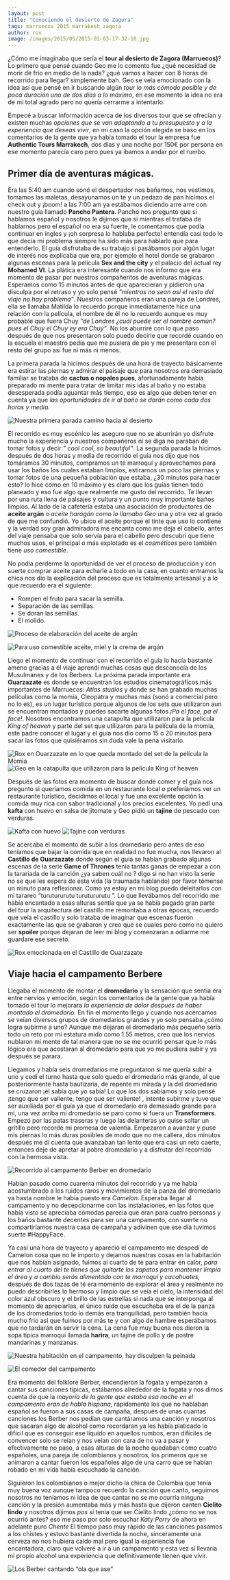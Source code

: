 ```yaml
---
layout: post
title: "Conociendo el desierto de Zagora"
tags: marruecos 2015 marrakesh zagora
author: rox
image: /images/2015/05/2015-01-03-17-32-10.jpg
---
```

¿Cómo me imaginaba que sería el **tour al desierto de Zagora (Marruecos)**? Lo primero que pensé cuando Geo me lo comento fue ¿qué necesidad de morir de frío en medio de  la nada? ¿qué vamos a hacer con 8 horas de recorrido para llegar?  simplemente bah. Geo se veía emocionado con la idea así que pensé en ir buscando algún *tour  lo más cómodo posible y de poca duración uno de dos días a lo máximo*,  en ese  momento la idea no era de mi total agrado pero no quería cerrarme a intentarlo.

Empecé a buscar información acerca de los diversos tour que se ofrecían y existen muchas *opciones que se van adaptando a tu presupuesto y a la experiencia que deseas vivir*, en mi caso la opción elegida se baso en los comentarios de la gente que ya había tomado el tour la empresa  fue **Authentic Tours Marrakech**, dos días y una noche por 150€ por persona en ese momento parecía caro pero pues ya íbamos a andar por el rumbo.

## Primer día de aventuras mágicas.

Era las 5:40 am cuando sonó el despertador nos bañamos, nos vestimos, tomamos las maletas, desayunamos un té y un  pedazo de pan hicimos el check out  y ¡boom! a las 7:00 am ya estábamos diciendo arre arre con nuestro guía llamado **Pancho Pantera**. Pancho nos pregunto que si hablamos español y nosotros le dijimos que si mientras el trataba de hablarnos  pero el español no era su fuerte, le comentamos que podía continuar en ingles y ¡oh sorpresa lo hablaba perfecto! entendía casi todo lo que decía mi problema siempre ha  sido más para hablarlo que para entenderlo. El guía disfrutaba de su trabajo si pasábamos por algún lugar de interés nos explicaba que era, por ejemplo el hotel donde se grabaron algunas escenas para la película **Sex and the city** y el palacio del actual rey **Mohamed VI**. La plática era interesante cuando nos informo que era momento de pasar por nuestros  compañeritos de aventuras mágicas. Esperamos como 15 minutos antes de que aparecieran y pidieron una disculpa por el retraso y yo solo pensé  *”mientras no sean así el resto del viaje no hay problema”*. Nuestros compañeros eran una pareja de Londres, ella se llamaba Matilda lo recuerdo porque inmediatamente hice una relación con la película, el nombre de él no lo recuerdo aunque es muy probable que fuera Chuy  *“de Londres ¿cuál puede ser el nombre común? pues el Chuy el Chuy ey era Chuy”*. No los aburriré con lo que paso después de que nos presentaron solo puedo decirle que recordé cuando en la escuela el maestro pedía que me pusiera de pie y me presentara con el resto del grupo así fue ni más ni menos.

La primera parada la hicimos después de una hora de trayecto básicamente era estirar las piernas y admirar el paisaje que para nosotros era demasiado familiar se trataba de **cactus o nopales pues**, afortunadamente había preparado mi mente para tratar de limitar mis idas al baño y no estaba desesperada podía aguantar más tiempo, eso es algo que deben tener en cuenta ya que *las oportunidades de ir al baño se darán como cada dos horas y media.*

![Nuestra primera parada camino hacia al desierto](/images/2015/01/IMG_20150103_080632513_HDR.jpg)

El recorrido es muy escénico les aseguro que no se aburrirán yo disfrute mucho la experiencia y nuestros compañeros ni se diga no paraban de tomar fotos y decir *” cool cool, so beautiful”*. La segunda parada la hicimos después de dos horas y media de recorrido el guía nos dijo que nos tomáramos 30 minutos,  compramos un té marroquí y aprovechamos para usar los baños los cuales estaban limpios, estirarnos un poco las piernas  y tomar fotos de una pequeña población que estaba, ¿30 minutos para hacer esto? lo hice como en 10 máximo y es claro que los guías tienen todo planeado y eso fue algo que realmente me gusto del recorrido. Te llevan por una ruta llena de paisajes y cultura y un punto muy importante baños limpios. Al lado de la cafetería estaba una asociación de productores de **aceite argán** o *aceite haragán como lo llamaba Geo* una y otra vez al grado de que me confundió.  Yo ubico el aceite porque el tinte que uso lo contiene y la verdad soy gran admiradora me encanta como me deja el cabello, antes del viaje pensaba que solo servía para el cabello pero descubrí que tiene muchos usos, el principal o más explotado es el  *cosméticos* pero también tiene *uso comestible*. 

No podía perderme la oportunidad de ver el proceso de producción y con suerte comprar aceite para echarle a todo en la casa, en cuanto entramos la chica nos dio la explicación del proceso que es totalmente artesanal y  a lo que recuerdo era el siguiente:

* Rompen el fruto para sacar la semilla.
* Separación de las semillas.
* Se doran las semillas.
* El molido.

![Proceso de elaboración del aceite de argán](/images/2015/01/2015-01-03-10-00-56-1.jpg)

![Para uso comestible aceite, miel y la crema de argán ](/images/2015/01/2015-01-03-10-01-18-1.jpg)

Llego el momento de continuar con el recorrido el guía lo hacía bastante ameno gracias a él viaje aprendí muchas cosas que desconocía de los Musulmanes y de los Berbers. La próxima parada importante era **Ouarzazate** es donde se encuentran los estudios cinematográficos más importantes de Marruecos: *Atlas studios* y donde se han grabado muchas películas como la momia, Cleopatra y muchas más (sonó a comercial pero no lo es), es un lugar turístico porque algunos de los sets que utilizaron aun se encuentran montados y puedes sacarte algunas fotos *¡Pa el face, pa el face!*. Nosotros encontramos una catapulta que utilizaron para la película *King of heaven*  y parte del set que utilizaron para la película de la momia, este padre conocer el lugar y el guía nos dio como 15 o 20 minutos para sacar las fotos que quisiéramos sin duda vale la pena visitarlo.

![Rox en Ouarzazate en lo que queda montado del set de la película la Momia](/images/2015/01/2015-01-03-11-58-24.jpg)
![Geo en la catapulta que utilizaron para la película King of heaven](/images/2015/01/2015-01-03-12-04-55-1.jpg)

Después de las fotos era momento de buscar donde comer y el guía nos pregunto si queríamos comida en un restaurante local o preferíamos ver un restaurante turístico, decidimos el local y fue una excelente opción la comida muy rica con sabor tradicional y los precios excelentes. Yo pedí una **kafta** con huevo en salsa de jitomate y Geo pidió un **tajine** de pescado con verduras.

![Kafta con huevo ](/images/2015/01/2015-01-03-12-53-54.jpg)
![Tajine con verduras ](/images/2015/01/2015-01-03-12-52-49.jpg)

Se acercaba el momento de subir a los dromedario pero antes de eso teníamos que bajar la comida que en realidad no fue mucha, nos llevaron al **Castillo de Ouarzazate** donde según el guía se habían grabado algunas escenas de la serie **Game of Thrones**  tenía tantas ganas de empezar a con la tarariada  de la canción ¿ya saben cuál no ? digo si no han visto la serie no se que les espera de esta vida (la traumada hablando) por favor tómense un minuto para reflexionar.  Como ya estoy en mi blog puedo deleitarlos con mi tarareo “turutururutu  turutururutu ”. Lo que llevábamos del recorrido me había encantado a esas alturas sentía que ya se había pagado gran parte del tour la arquitectura del castillo me remontaba a otras épocas, recuerdo que veía el castillo y solo trataba de imaginar que escenas fueron exactamente las que se grabaron y creo que se cuales pero como no quiero ser  **spoiler** porque dejaran de leer mi blog y comenzaran a odiarme me guardare ese secreto.

![Rox emocionada en el Castillo de Ouarzazate](/images/2015/01/2015-01-03-13-32-17.jpg)

## Viaje hacia el campamento Berbere

Llegaba el momento de montar el **dromedario**  y la sensación que sentía era entre nervios y emoción, según los comentarios de la gente que ya había tomado el tour lo mejorara *la experiencia de dolor después de haber montado el dromedario.* En fin el momento llego y cuando nos acercamos se veían diversos grupos de dromedarios grandes y yo solo pensaba ¿cómo logra subirme a uno? Aunque me dejaran el dromedario más pequeño seria todo un reto por mi estatura mido como 1.55 metros, creo que los nervios nublaron mi mente de tal manera que  no se me ocurrió pensar que lo más lógico era que acostaran al dromedario para que yo me pudiera subir y ya después se parara. 

Llegamos y había seis dromedarios me preguntaron si me quería subir a uno y cedí el turno hasta que solo quedo el dromedario más grande, al que posteriormente hasta bautizaría, de repente mi mirada y la del dromedario se cruzaron ¡él sabía que yo sabía! Lo que los dos sabíamos  y solo pensé ¡tengo que ser valiente, tengo que ser valiente! , intente subirme y tuve que ser auxiliada por el guía ya que el dromedario era demasiado grande para mí, una vez arriba mi dromedario se paro como si fuera un **Transformers**. Empezó por las patas traseras y luego las delanteras yo quise soltar un gritillo pero recordé mi promesa de valentia. Empezaron a avanzar y puse mis piernas lo más duras posibles de modo que no me callera, dos minutos después me di cuenta que avanzaban tan lento que era casi un reto caerte, entonces deje de apretar al pobre dromedario y a disfrutar del recorrido con la hermosa vista.

![Recorrido al campamento Berber en dromedario ](/images/2015/05/2015-01-03-17-32-10.jpg)

Habían pasado como cuarenta minutos del recorrido y ya me había acostumbrado a los ruidos raros y movimientos de la panza del dromedario ya hasta nombre le había puesto era *Camelon*. Esperaba llegar al campamento y no decepcionarme con las instalaciones, en las fotos que había visto se apreciaba cómodas parecía que eran para cuatro personas y los baños bastante decentes para ser una campamento, con suerte  no compartiríamos nuestra casa de campaña y adivinen que ese día tuvimos suerte #HappyFace.  

Ya casi una hora de trayecto y apareció el campamento me despedí de Camelon cosa que no le importo y dejamos nuestras cosas en la habitación que nos habían asignado, fuimos al cuarto de té para entrar en calor, *para entrar al cuarto del te tienes que quitarte los zapatos para mantener limpia el área y a cambio serás alimentado con te marroquí y cacahuates,* después de dos tazas de té era momento de explorar el área y realmente no puedo describirles lo hermoso y limpio que se veía el cielo, la intensidad del color azul obscuro y el brillo de las estrellas si nada que se interponga al momento de apreciarlas, el único ruido que escuchaba era el de la panza de los dromedarios todo lo demás era tranquilidad, pero también hacia mucho frio así que fuimos por más te y con algo de hambre esperábamos que no tardarán en servir la cena. La cena fue muy buena nos dieron la sopa típica marroquí llamada **harira**, un tajine de pollo y de postre mandarinas y manzanas.

![Nuestra habitación en el campamento, hay disculpen la peinada](/images/2015/01/2015-01-03-18-05-42.jpg)

![El comedor del campamento](/images/2015/01/2015-01-03-19-57-49.jpg)

Era momento del folklore Berber, encendieron la fogata y empezaron a cantar sus canciones típicas, estábamos alrededor de la fogata y nos dimos cuenta de que la *mayoría de la gente que estaba esa noche en el campamento eran de habla hispana,* rápidamente los que no hablaban español se fueron a sus casas de campaña, después de unas cuantas canciones los Berber nos pedían que cantáramos una canción y nosotros que sacaran algo de alcohol como recordaran ya les había platicado lo difícil que es conseguir ese líquido en aquellos rumbos, eran difíciles de convencer solo se reían y nos veían con cara de no va a pasar y efectivamente no paso, a esas alturas de la noche quedaban como cuatro españoles, una pareja de colombianos y nosotros, los primeros que se animaron a cantar fueron los españoles algo de una carro que se habían robado en mi vida había escuchado la canción.

Siguieron los colombianos o mejor dicho la chica de Colombia que tenía muy buena voz aunque tampoco recuerdo la canción que canto, seguimos nosotros no teníamos ni idea de que cantar no se me ocurría ninguna canción y la presión aumentaba más y más hasta que dijeron canten **Cielito lindo** y nosotros dijimos *pos si*  tenía que ser Cielito lindo ¿cómo no se nos ocurrió antes? eso me paso por solo escuchar *Katy Perry* de ahora en adelante puro *Chente*  El tiempo paso muy  rápido de las canciones pasamos a los chistes y estuvo bastante divertida la noche, sinceramente una cerveza no nos hubiera caído mal pero igual la experiencia fue encantadora, claro que volveré a ir a un campamento y esta vez sí llevaría mi propio alcohol una experiencia que definitivamente  tienen  que vivir.

![Los Berber cantando “ola que ase”](/images/2015/01/2015-01-03-21-35-53.jpg)
